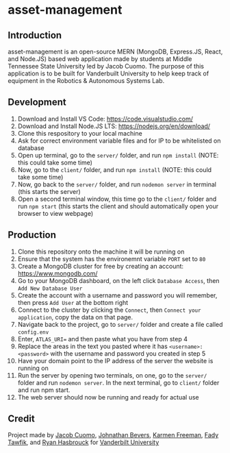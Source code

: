 # asset-management

## Introduction
asset-management is an open-source MERN (MongoDB, Express.JS, React, and Node.JS) based
web application made by students at Middle Tennessee State University led by Jacob Cuomo.
The purpose of this application is to be built for Vanderbuilt University to help keep track of
equipment in the Robotics & Autonomous Systems Lab.

## Development

1. Download and Install VS Code: https://code.visualstudio.com/
2. Download and Install Node.JS LTS: https://nodejs.org/en/download/
3. Clone this respository to your local machine
4. Ask for correct environment variable files and for IP to be whitelisted on database
5. Open up terminal, go to the `server/` folder, and run `npm install` (NOTE: this could take some time)
6. Now, go to the `client/` folder, and run `npm install` (NOTE: this could take some time)
7. Now, go back to the `server/` folder, and run `nodemon server` in terminal (this starts the server)
8. Open a second terminal window, this time go to the `client/` folder and run `npm start` (this starts the client and should automatically open your browser to view webpage)

## Production

1. Clone this repository onto the machine it will be running on
2. Ensure that the system has the environemnt variable `PORT` set to `80`
3. Create a MongoDB cluster for free by creating an account: https://www.mongodb.com/
4. Go to your MongoDB dashboard, on the left click `Database Access`, then `Add New Database User`
5. Create the account with a username and password you will remember, then press `Add User` at the bottom right
6. Connect to the cluster by clicking the `Connect`, then `Connect your application`, copy the data on that page.
7. Navigate back to the project, go to `server/` folder and create a file called `config.env`
8. Enter, `ATLAS_URI=` and then paste what you have from step 4
9. Replace the areas in the text you pasted where it has `<username>:<password>` with the username and password you created in step 5
10. Have your domain point to the IP address of the server the website is running on
11. Run the server by opening two terminals, on one, go to the `server/` folder and run `nodemon server`. In the next terminal, go to `client/` folder and run npm start.
12. The web server should now be running and ready for actual use


## Credit
Project made by [Jacob Cuomo](https://github.com/bobcat4848), [Johnathan Bevers](https://github.com/JohnathanBevers), [Karmen Freeman](https://github.com/KarFre), [Fady Tawfik](https://github.com/fadytawfik), and [Ryan Hasbrouck](https://github.com/rwh316) for [Vanderbilt University](https://www.vanderbilt.edu/)